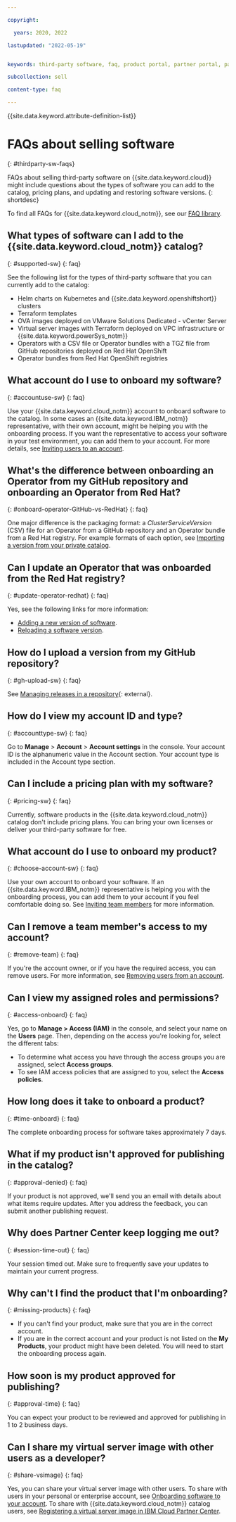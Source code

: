 ```yaml
---

copyright:

  years: 2020, 2022

lastupdated: "2022-05-19"


keywords: third-party software, faq, product portal, partner portal, partners, sellers, help, third-party, software, partner center, frequently asked questions

subcollection: sell

content-type: faq

---
```


{{site.data.keyword.attribute-definition-list}}

# FAQs about selling software
{: #thirdparty-sw-faqs}

FAQs about selling third-party software on {{site.data.keyword.cloud}} might include questions about the types of software you can add to the catalog, pricing plans, and updating and restoring software versions. 
{: shortdesc}

To find all FAQs for {{site.data.keyword.cloud_notm}}, see our [FAQ library](/docs/faqs).

## What types of software can I add to the {{site.data.keyword.cloud_notm}} catalog? 
{: #supported-sw}
{: faq}

See the following list for the types of third-party software that you can currently add to the catalog:

* Helm charts on Kubernetes and {{site.data.keyword.openshiftshort}} clusters
* Terraform templates
* OVA images deployed on VMware Solutions Dedicated - vCenter Server
* Virtual server images with Terraform deployed on VPC infrastructure or {{site.data.keyword.powerSys_notm}}
* Operators with a CSV file or Operator bundles with a TGZ file from GitHub repositories deployed on Red Hat OpenShift
* Operator bundles from Red Hat OpenShift registries

## What account do I use to onboard my software? 
{: #accountuse-sw}
{: faq}

Use your {{site.data.keyword.cloud_notm}} account to onboard software to the catalog. In some cases an {{site.data.keyword.IBM_notm}} representative, with their own account, might be helping you with the onboarding process. If you want the representative to access your software in your test environment, you can add them to your account. For more details, see [Inviting users to an account](/docs/account?topic=account-iamuserinv).

## What's the difference between onboarding an Operator from my GitHub repository and onboarding an Operator from Red Hat? 
{: #onboard-operator-GitHub-vs-RedHat}
{: faq}

One major difference is the packaging format: a *ClusterServiceVersion* (CSV) file for an Operator from a GitHub repository and an Operator bundle from a Red Hat registry. For example formats of each option, see [Importing a version from your private catalog](/docs/sell?topic=sell-sw-validate#sw-validate-add).

## Can I update an Operator that was onboarded from the Red Hat registry?
{: #update-operator-redhat}
{: faq}

Yes, see the following links for more information:

* [Adding a new version of software](/docs/sell?topic=sell-add-version-software).
* [Reloading a software version](/docs/sell?topic=sell-software-reload).

## How do I upload a version from my GitHub repository?
{: #gh-upload-sw}
{: faq}

See [Managing releases in a repository](https://docs.github.com/en/github/administering-a-repository/managing-releases-in-a-repository){: external}.

## How do I view my account ID and type? 
{: #accounttype-sw}
{: faq}

Go to **Manage** > **Account** > **Account settings** in the console. Your account ID is the alphanumeric value in the Account section. Your account type is included in the Account type section. 

## Can I include a pricing plan with my software?
{: #pricing-sw}
{: faq}

Currently, software products in the {{site.data.keyword.cloud_notm}} catalog don't include pricing plans. You can bring your own licenses or deliver your third-party software for free. 

## What account do I use to onboard my product?
{: #choose-account-sw}
{: faq}

Use your own account to onboard your software. If an {{site.data.keyword.IBM_notm}} representative is helping you with the onboarding process, you can add them to your account if you feel comfortable doing so. See [Inviting team members](/docs/sell?topic=sell-sw-invite-team) for more information. 

## Can I remove a team member's access to my account?
{: #remove-team}
{: faq}

If you're the account owner, or if you have the required access, you can remove users. For more information, see [Removing users from an account](/docs/account?topic=account-remove).

## Can I view my assigned roles and permissions?
{: #access-onboard}
{: faq}

Yes, go to **Manage > Access (IAM)** in the console, and select your name on the **Users** page. Then, depending on the access you're looking for, select the different tabs:

* To determine what access you have through the access groups you are assigned, select **Access groups**.
* To see IAM access policies that are assigned to you, select the **Access policies**.

## How long does it take to onboard a product? 
{: #time-onboard}
{: faq}

The complete onboarding process for software takes approximately 7 days. 

## What if my product isn't approved for publishing in the catalog?
{: #approval-denied}
{: faq}

If your product is not approved, we'll send you an email with details about what items require updates. After you address the feedback, you can submit another publishing request.

## Why does Partner Center keep logging me out? 
{: #session-time-out}
{: faq}

Your session timed out. Make sure to frequently save your updates to maintain your current progress.

## Why can't I find the product that I'm onboarding? 
{: #missing-products}
{: faq}

* If you can't find your product, make sure that you are in the correct account. 
* If you are in the correct account and your product is not listed on the **My Products**, your product might have been deleted. You will need to start the onboarding process again.

## How soon is my product approved for publishing? 
{: #approval-time}
{: faq}

You can expect your product to be reviewed and approved for publishing in 1 to 2 business days.

## Can I share my virtual server image with other users as a developer? 
{: #share-vsimage}
{: faq}

Yes, you can share your virtual server image with other users. To share with users in your personal or enterprise account, see [Onboarding software to your account](/docs/account?topic=account-create-private-catalog&interface=ui). To share with {{site.data.keyword.cloud_notm}} catalog users, see [Registering a virtual server image in IBM Cloud Partner Center](/docs/sell?topic=sell-vsimage-register).
